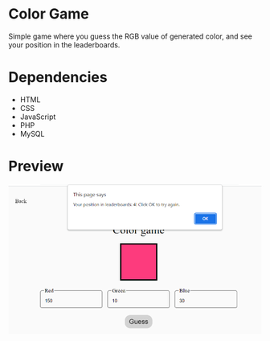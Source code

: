 # Color Game
Simple game where you guess the RGB value of generated color, and see your position in the leaderboards.

# Dependencies
* HTML
* CSS
* JavaScript
* PHP
* MySQL

# Preview
![Screenshot](media/screenshot.png)